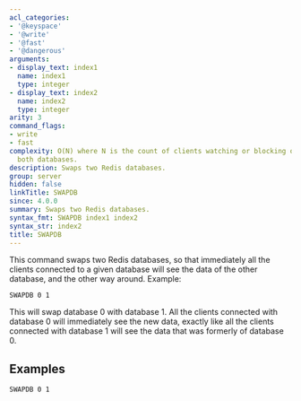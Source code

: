 ```yaml
---
acl_categories:
- '@keyspace'
- '@write'
- '@fast'
- '@dangerous'
arguments:
- display_text: index1
  name: index1
  type: integer
- display_text: index2
  name: index2
  type: integer
arity: 3
command_flags:
- write
- fast
complexity: O(N) where N is the count of clients watching or blocking on keys from
  both databases.
description: Swaps two Redis databases.
group: server
hidden: false
linkTitle: SWAPDB
since: 4.0.0
summary: Swaps two Redis databases.
syntax_fmt: SWAPDB index1 index2
syntax_str: index2
title: SWAPDB
---
```

This command swaps two Redis databases, so that immediately all the
clients connected to a given database will see the data of the other database, and
the other way around. Example:

    SWAPDB 0 1

This will swap database 0 with database 1. All the clients connected with database 0 will immediately see the new data, exactly like all the clients connected with database 1 will see the data that was formerly of database 0.

## Examples

```
SWAPDB 0 1
```

